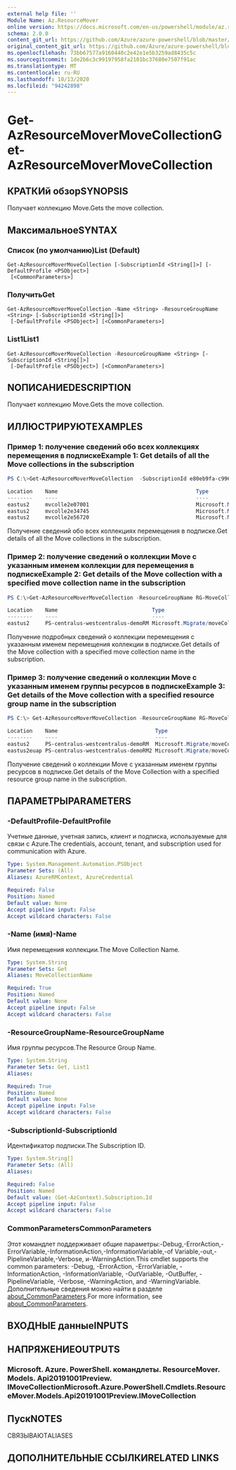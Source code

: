 ```yaml
---
external help file: ''
Module Name: Az.ResourceMover
online version: https://docs.microsoft.com/en-us/powershell/module/az.resourcemover/get-azresourcemovermovecollection
schema: 2.0.0
content_git_url: https://github.com/Azure/azure-powershell/blob/master/src/ResourceMover/help/Get-AzResourceMoverMoveCollection.md
original_content_git_url: https://github.com/Azure/azure-powershell/blob/master/src/ResourceMover/help/Get-AzResourceMoverMoveCollection.md
ms.openlocfilehash: 73bb67577a9160440c2e42e1e5b3259ad8435c5c
ms.sourcegitcommit: 1de2b6c3c99197958fa2101bc37680e7507f91ac
ms.translationtype: MT
ms.contentlocale: ru-RU
ms.lasthandoff: 10/13/2020
ms.locfileid: "94242898"
---
```

# <span data-ttu-id="1907b-101">Get-AzResourceMoverMoveCollection</span><span class="sxs-lookup"><span data-stu-id="1907b-101">Get-AzResourceMoverMoveCollection</span></span>

## <span data-ttu-id="1907b-102">КРАТКИй обзор</span><span class="sxs-lookup"><span data-stu-id="1907b-102">SYNOPSIS</span></span>
<span data-ttu-id="1907b-103">Получает коллекцию Move.</span><span class="sxs-lookup"><span data-stu-id="1907b-103">Gets the move collection.</span></span>

## <span data-ttu-id="1907b-104">Максимальное</span><span class="sxs-lookup"><span data-stu-id="1907b-104">SYNTAX</span></span>

### <span data-ttu-id="1907b-105">Список (по умолчанию)</span><span class="sxs-lookup"><span data-stu-id="1907b-105">List (Default)</span></span>
```
Get-AzResourceMoverMoveCollection [-SubscriptionId <String[]>] [-DefaultProfile <PSObject>]
 [<CommonParameters>]
```

### <span data-ttu-id="1907b-106">Получить</span><span class="sxs-lookup"><span data-stu-id="1907b-106">Get</span></span>
```
Get-AzResourceMoverMoveCollection -Name <String> -ResourceGroupName <String> [-SubscriptionId <String[]>]
 [-DefaultProfile <PSObject>] [<CommonParameters>]
```

### <span data-ttu-id="1907b-107">List1</span><span class="sxs-lookup"><span data-stu-id="1907b-107">List1</span></span>
```
Get-AzResourceMoverMoveCollection -ResourceGroupName <String> [-SubscriptionId <String[]>]
 [-DefaultProfile <PSObject>] [<CommonParameters>]
```

## <span data-ttu-id="1907b-108">NОПИСАНИЕ</span><span class="sxs-lookup"><span data-stu-id="1907b-108">DESCRIPTION</span></span>
<span data-ttu-id="1907b-109">Получает коллекцию Move.</span><span class="sxs-lookup"><span data-stu-id="1907b-109">Gets the move collection.</span></span>

## <span data-ttu-id="1907b-110">ИЛЛЮСТРИРУЮТ</span><span class="sxs-lookup"><span data-stu-id="1907b-110">EXAMPLES</span></span>

### <span data-ttu-id="1907b-111">Пример 1: получение сведений обо всех коллекциях перемещения в подписке</span><span class="sxs-lookup"><span data-stu-id="1907b-111">Example 1:  Get details of all the Move collections in the subscription</span></span>
```powershell
PS C:\>Get-AzResourceMoverMoveCollection  -SubscriptionId e80eb9fa-c996-4435-aa32-5af6f3d3077c

Location    Name                                            Type
--------    ----                                            ----
eastus2     mvcolle2e07001                                  Microsoft.Migrate/moveCollections
eastus2     mvcolle2e34745                                  Microsoft.Migrate/moveCollections
eastus2     mvcolle2e56720                                  Microsoft.Migrate/moveCollections


```

<span data-ttu-id="1907b-112">Получение сведений обо всех коллекциях перемещения в подписке.</span><span class="sxs-lookup"><span data-stu-id="1907b-112">Get details of all the Move collections in the subscription.</span></span>

### <span data-ttu-id="1907b-113">Пример 2: получение сведений о коллекции Move с указанным именем коллекции для перемещения в подписке</span><span class="sxs-lookup"><span data-stu-id="1907b-113">Example 2: Get details of the Move collection with a specified move collection name in the subscription</span></span>
```powershell
PS C:\>Get-AzResourceMoverMoveCollection -ResourceGroupName RG-MoveCollection-demoRM -Name PS-centralus-westcentralus-demoRM

Location    Name                              Type
--------    ----                              ----
eastus2     PS-centralus-westcentralus-demoRM Microsoft.Migrate/moveCollections

```

<span data-ttu-id="1907b-114">Получение подробных сведений о коллекции перемещения с указанным именем перемещения коллекции в подписке.</span><span class="sxs-lookup"><span data-stu-id="1907b-114">Get details of the Move collection with a specified move collection name in the subscription.</span></span>

### <span data-ttu-id="1907b-115">Пример 3: получение сведений о коллекции Move с указанным именем группы ресурсов в подписке</span><span class="sxs-lookup"><span data-stu-id="1907b-115">Example 3: Get details of the Move collection with a specified resource group name in the subscription</span></span>
```powershell
PS C:\> Get-AzResourceMoverMoveCollection -ResourceGroupName RG-MoveCollection-demoRM 

Location    Name                               Type
--------    ----                               ----
eastus2     PS-centralus-westcentralus-demoRM  Microsoft.Migrate/moveCollections
eastus2euap PS-centralus-westcentralus-demoRM2 Microsoft.Migrate/moveCollections


```

<span data-ttu-id="1907b-116">Получение сведений о коллекции Move с указанным именем группы ресурсов в подписке.</span><span class="sxs-lookup"><span data-stu-id="1907b-116">Get details of the Move Collection with a specified resource group name in the subscription.</span></span>

## <span data-ttu-id="1907b-117">ПАРАМЕТРЫ</span><span class="sxs-lookup"><span data-stu-id="1907b-117">PARAMETERS</span></span>

### <span data-ttu-id="1907b-118">-DefaultProfile</span><span class="sxs-lookup"><span data-stu-id="1907b-118">-DefaultProfile</span></span>
<span data-ttu-id="1907b-119">Учетные данные, учетная запись, клиент и подписка, используемые для связи с Azure.</span><span class="sxs-lookup"><span data-stu-id="1907b-119">The credentials, account, tenant, and subscription used for communication with Azure.</span></span>

```yaml
Type: System.Management.Automation.PSObject
Parameter Sets: (All)
Aliases: AzureRMContext, AzureCredential

Required: False
Position: Named
Default value: None
Accept pipeline input: False
Accept wildcard characters: False
```

### <span data-ttu-id="1907b-120">-Name (имя)</span><span class="sxs-lookup"><span data-stu-id="1907b-120">-Name</span></span>
<span data-ttu-id="1907b-121">Имя перемещения коллекции.</span><span class="sxs-lookup"><span data-stu-id="1907b-121">The Move Collection Name.</span></span>

```yaml
Type: System.String
Parameter Sets: Get
Aliases: MoveCollectionName

Required: True
Position: Named
Default value: None
Accept pipeline input: False
Accept wildcard characters: False
```

### <span data-ttu-id="1907b-122">-ResourceGroupName</span><span class="sxs-lookup"><span data-stu-id="1907b-122">-ResourceGroupName</span></span>
<span data-ttu-id="1907b-123">Имя группы ресурсов.</span><span class="sxs-lookup"><span data-stu-id="1907b-123">The Resource Group Name.</span></span>

```yaml
Type: System.String
Parameter Sets: Get, List1
Aliases:

Required: True
Position: Named
Default value: None
Accept pipeline input: False
Accept wildcard characters: False
```

### <span data-ttu-id="1907b-124">-SubscriptionId</span><span class="sxs-lookup"><span data-stu-id="1907b-124">-SubscriptionId</span></span>
<span data-ttu-id="1907b-125">Идентификатор подписки.</span><span class="sxs-lookup"><span data-stu-id="1907b-125">The Subscription ID.</span></span>

```yaml
Type: System.String[]
Parameter Sets: (All)
Aliases:

Required: False
Position: Named
Default value: (Get-AzContext).Subscription.Id
Accept pipeline input: False
Accept wildcard characters: False
```

### <span data-ttu-id="1907b-126">CommonParameters</span><span class="sxs-lookup"><span data-stu-id="1907b-126">CommonParameters</span></span>
<span data-ttu-id="1907b-127">Этот командлет поддерживает общие параметры:-Debug,-ErrorAction,-ErrorVariable,-InformationAction,-InformationVariable,-of Variable,-out,-PipelineVariable,-Verbose, и-WarningAction.</span><span class="sxs-lookup"><span data-stu-id="1907b-127">This cmdlet supports the common parameters: -Debug, -ErrorAction, -ErrorVariable, -InformationAction, -InformationVariable, -OutVariable, -OutBuffer, -PipelineVariable, -Verbose, -WarningAction, and -WarningVariable.</span></span> <span data-ttu-id="1907b-128">Дополнительные сведения можно найти в разделе [about_CommonParameters](http://go.microsoft.com/fwlink/?LinkID=113216).</span><span class="sxs-lookup"><span data-stu-id="1907b-128">For more information, see [about_CommonParameters](http://go.microsoft.com/fwlink/?LinkID=113216).</span></span>

## <span data-ttu-id="1907b-129">ВХОДНЫЕ данные</span><span class="sxs-lookup"><span data-stu-id="1907b-129">INPUTS</span></span>

## <span data-ttu-id="1907b-130">НАПРЯЖЕНИЕ</span><span class="sxs-lookup"><span data-stu-id="1907b-130">OUTPUTS</span></span>

### <span data-ttu-id="1907b-131">Microsoft. Azure. PowerShell. командлеты. ResourceMover. Models. Api20191001Preview. IMoveCollection</span><span class="sxs-lookup"><span data-stu-id="1907b-131">Microsoft.Azure.PowerShell.Cmdlets.ResourceMover.Models.Api20191001Preview.IMoveCollection</span></span>

## <span data-ttu-id="1907b-132">Пуск</span><span class="sxs-lookup"><span data-stu-id="1907b-132">NOTES</span></span>

<span data-ttu-id="1907b-133">СВЯЗЫВАЮТ</span><span class="sxs-lookup"><span data-stu-id="1907b-133">ALIASES</span></span>

## <span data-ttu-id="1907b-134">ДОПОЛНИТЕЛЬНЫЕ ССЫЛКИ</span><span class="sxs-lookup"><span data-stu-id="1907b-134">RELATED LINKS</span></span>

